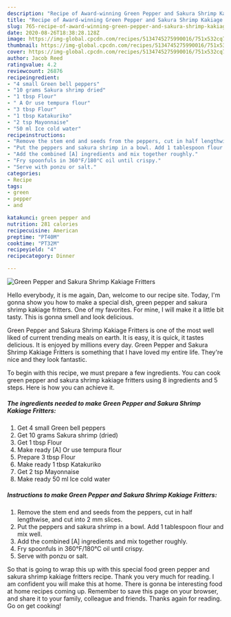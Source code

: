 ```yaml
---
description: "Recipe of Award-winning Green Pepper and Sakura Shrimp Kakiage Fritters"
title: "Recipe of Award-winning Green Pepper and Sakura Shrimp Kakiage Fritters"
slug: 765-recipe-of-award-winning-green-pepper-and-sakura-shrimp-kakiage-fritters
date: 2020-08-26T18:38:28.128Z
image: https://img-global.cpcdn.com/recipes/5134745275990016/751x532cq70/green-pepper-and-sakura-shrimp-kakiage-fritters-recipe-main-photo.jpg
thumbnail: https://img-global.cpcdn.com/recipes/5134745275990016/751x532cq70/green-pepper-and-sakura-shrimp-kakiage-fritters-recipe-main-photo.jpg
cover: https://img-global.cpcdn.com/recipes/5134745275990016/751x532cq70/green-pepper-and-sakura-shrimp-kakiage-fritters-recipe-main-photo.jpg
author: Jacob Reed
ratingvalue: 4.2
reviewcount: 26876
recipeingredient:
- "4 small Green bell peppers"
- "10 grams Sakura shrimp dried"
- "1 tbsp Flour"
- " A Or use tempura flour"
- "3 tbsp Flour"
- "1 tbsp Katakuriko"
- "2 tsp Mayonnaise"
- "50 ml Ice cold water"
recipeinstructions:
- "Remove the stem end and seeds from the peppers, cut in half lengthwise, and cut into 2 mm slices."
- "Put the peppers and sakura shrimp in a bowl. Add 1 tablespoon flour and mix well."
- "Add the combined [A] ingredients and mix together roughly."
- "Fry spoonfuls in 360°F/180°C oil until crispy."
- "Serve with ponzu or salt."
categories:
- Recipe
tags:
- green
- pepper
- and

katakunci: green pepper and 
nutrition: 281 calories
recipecuisine: American
preptime: "PT40M"
cooktime: "PT32M"
recipeyield: "4"
recipecategory: Dinner

---
```



![Green Pepper and Sakura Shrimp Kakiage Fritters](https://img-global.cpcdn.com/recipes/5134745275990016/751x532cq70/green-pepper-and-sakura-shrimp-kakiage-fritters-recipe-main-photo.jpg)

Hello everybody, it is me again, Dan, welcome to our recipe site. Today, I'm gonna show you how to make a special dish, green pepper and sakura shrimp kakiage fritters. One of my favorites. For mine, I will make it a little bit tasty. This is gonna smell and look delicious.

Green Pepper and Sakura Shrimp Kakiage Fritters is one of the most well liked of current trending meals on earth. It is easy, it is quick, it tastes delicious. It is enjoyed by millions every day. Green Pepper and Sakura Shrimp Kakiage Fritters is something that I have loved my entire life. They're nice and they look fantastic.




To begin with this recipe, we must prepare a few ingredients. You can cook green pepper and sakura shrimp kakiage fritters using 8 ingredients and 5 steps. Here is how you can achieve it.

<!--inarticleads1-->

##### The ingredients needed to make Green Pepper and Sakura Shrimp Kakiage Fritters:

1. Get 4 small Green bell peppers
1. Get 10 grams Sakura shrimp (dried)
1. Get 1 tbsp Flour
1. Make ready  [A] Or use tempura flour
1. Prepare 3 tbsp Flour
1. Make ready 1 tbsp Katakuriko
1. Get 2 tsp Mayonnaise
1. Make ready 50 ml Ice cold water




<!--inarticleads2-->

##### Instructions to make Green Pepper and Sakura Shrimp Kakiage Fritters:

1. Remove the stem end and seeds from the peppers, cut in half lengthwise, and cut into 2 mm slices.
1. Put the peppers and sakura shrimp in a bowl. Add 1 tablespoon flour and mix well.
1. Add the combined [A] ingredients and mix together roughly.
1. Fry spoonfuls in 360°F/180°C oil until crispy.
1. Serve with ponzu or salt.




So that is going to wrap this up with this special food green pepper and sakura shrimp kakiage fritters recipe. Thank you very much for reading. I am confident you will make this at home. There is gonna be interesting food at home recipes coming up. Remember to save this page on your browser, and share it to your family, colleague and friends. Thanks again for reading. Go on get cooking!
